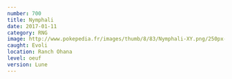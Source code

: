 ```yaml
---
number: 700
title: Nymphali
date: 2017-01-11
category: RNG
image: http://www.pokepedia.fr/images/thumb/8/83/Nymphali-XY.png/250px-Nymphali-XY.png
caught: Evoli
location: Ranch Ohana
level: oeuf
version: Lune
---
```


